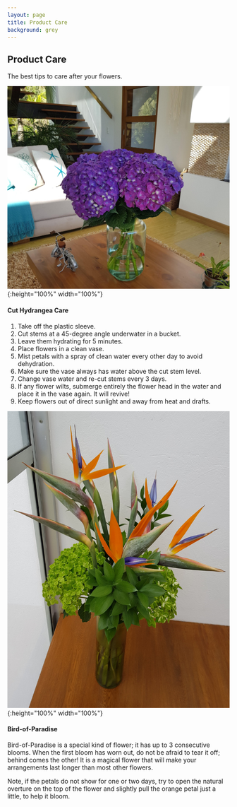 ```yaml
---
layout: page
title: Product Care
background: grey
---
```


<div class="col-lg-12 text-center">
	<h2 class="section-heading text-uppercase">Product Care</h2>
</div>

The best tips to care after your flowers.

![An image](./assets/img/subpages/product_care.jpg){:height="100%" width="100%"}

####  Cut Hydrangea Care
1. Take off the plastic sleeve.
2. Cut stems at a 45-degree angle underwater in a bucket.
3. Leave them hydrating for 5 minutes.
4. Place flowers in a clean vase.
5. Mist petals with a spray of clean water every other day to avoid dehydration.
6. Make sure the vase always has water above the cut stem level.
7. Change vase water and re-cut stems every 3 days.
8. If any flower wilts, submerge entirely the flower head in the water and place it in the vase again. It will revive!
9. Keep flowers out of direct sunlight and away from heat and drafts.


![An image](./assets/img/subpages/product_care_2.jpg){:height="100%" width="100%"}

<!-- #### Antique Hydrangeas

The Antique Hydrangeas endure a long time in the crop. These flowers are exposed to different weather conditions and aging of the flower for a longer time than other hydrangeas, this is why they may show pink spots, different range of colors such as light green, dark green, and, sometimes, brown spots. Please do not mind these variations, they are part of the antique aging process of the flowers, and this is what makes them so unique and special. -->



#### Bird-of-Paradise
Bird-of-Paradise is a special kind of flower; it has up to 3 consecutive blooms. When the first bloom has worn out, do not be afraid to tear it off; behind comes the other! It is a magical flower that will make your arrangements last longer than most other flowers.

Note, if the petals do not show for one or two days, try to open the natural overture on the top of the flower and slightly pull the orange petal just a little, to help it bloom.
